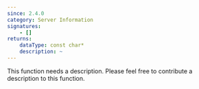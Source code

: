 ```yaml
---
since: 2.4.0
category: Server Information
signatures:
    - []
returns:
    dataType: const char*
    description: ~
---
```


This function needs a description. Please feel free to contribute a description to this function.
